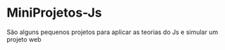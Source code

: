 # MiniProjetos-Js
 São alguns pequenos projetos para aplicar as teorias do Js e simular um projeto web
